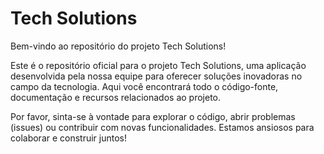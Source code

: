 # Tech Solutions

Bem-vindo ao repositório do projeto Tech Solutions!

Este é o repositório oficial para o projeto Tech Solutions, uma aplicação desenvolvida pela nossa equipe para oferecer soluções inovadoras no campo da tecnologia. Aqui você encontrará todo o código-fonte, documentação e recursos relacionados ao projeto.

Por favor, sinta-se à vontade para explorar o código, abrir problemas (issues) ou contribuir com novas funcionalidades. Estamos ansiosos para colaborar e construir juntos!
